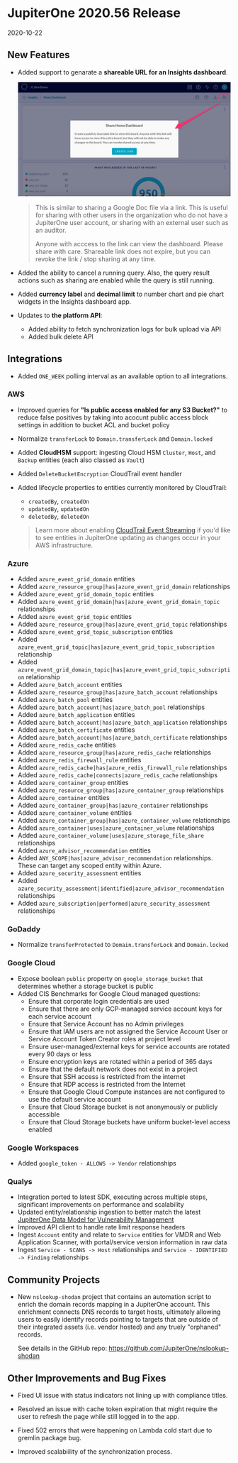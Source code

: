 # JupiterOne 2020.56 Release

2020-10-22

## New Features

- Added support to genarate a **shareable URL for an Insights dashboard**. 

  ![insights-dashboard-share-link](../assets/insights-dashboard-share-link.png)

  > This is similar to sharing a Google Doc file via a link. This is useful for sharing with other users 
  > in the organization who do not have a JupiterOne user account, or sharing with an external user such
  > as an auditor. 
  > 
  > Anyone with acccess to the link can view the dashboard. Please share with care. Shareable link does
  > not expire, but you can revoke the link / stop sharing at any time.

- Added the ability to cancel a running query. Also, the query result actions such as sharing are enabled
  while the query is still running.

- Added **currency label** and **decimal limit** to number chart and pie chart widgets in the Insights 
  dashboard app.

- Updates to **the platform API**:

  - Added ability to fetch synchronization logs for bulk upload via API
  - Added bulk delete API

## Integrations

- Added `ONE_WEEK` polling interval as an available option to all integrations.

### AWS

- Improved queries for **"Is public access enabled for any S3 Bucket?"** to reduce false positives 
  by taking into acocunt public access block settings in addition to bucket ACL and bucket policy
- Normalize `transferLock` to `Domain.transferLock` and `Domain.locked`
- Added **CloudHSM** support: ingesting Cloud HSM `Cluster`, `Host`, and `Backup` entities 
  (each also classed as `Vault`)
- Added `DeleteBucketEncryption` CloudTrail event handler
- Added lifecycle properties to entities currently monitored by CloudTrail:

  * `createdBy`, `createdOn`
  * `updatedBy`, `updatedOn`
  * `deletedBy`, `deletedOn`

  > Learn more about enabling [CloudTrail Event Streaming](https://support.jupiterone.io/hc/en-us/articles/360051794213-AWS-CloudTrail-Event-Streaming) 
  > if you'd like to see entities in JupiterOne updating as changes occur in your AWS infrastructure.

### Azure

- Added `azure_event_grid_domain` entities
- Added `azure_resource_group|has|azure_event_grid_domain` relationships
- Added `azure_event_grid_domain_topic` entities
- Added `azure_event_grid_domain|has|azure_event_grid_domain_topic`
  relationships
- Added `azure_event_grid_topic` entities
- Added `azure_resource_group|has|azure_event_grid_topic` relationships
- Added `azure_event_grid_topic_subscription` entities
- Added `azure_event_grid_topic|has|azure_event_grid_topic_subscription`
  relationship
- Added `azure_event_grid_domain_topic|has|azure_event_grid_topic_subscription`
  relationship
- Added `azure_batch_account` entities
- Added `azure_resource_group|has|azure_batch_account` relationships
- Added `azure_batch_pool` entities
- Added `azure_batch_account|has|azure_batch_pool` relationships
- Added `azure_batch_application` entities
- Added `azure_batch_account|has|azure_batch_application` relationships
- Added `azure_batch_certificate` entities
- Added `azure_batch_account|has|azure_batch_certificate` relationships
- Added `azure_redis_cache` entities
- Added `azure_resource_group|has|azure_redis_cache` relationships
- Added `azure_redis_firewall_rule` entities
- Added `azure_redis_cache|has|azure_redis_firewall_rule` relationships
- Added `azure_redis_cache|connects|azure_redis_cache` relationships
- Added `azure_container_group` entities
- Added `azure_resource_group|has|azure_container_group` relationships
- Added `azure_container` entities
- Added `azure_container_group|has|azure_container` relationships
- Added `azure_container_volume` entities
- Added `azure_container_group|has|azure_container_volume` relationships
- Added `azure_container|uses|azure_container_volume` relationships
- Added `azure_container_volume|uses|azure_storage_file_share` relationships
- Added `azure_advisor_recommendation` entities
- Added `ANY_SCOPE|has|azure_advisor_recommendation` relationships. These can
  target any scoped entity within Azure.
- Added `azure_security_assessment` entities
- Added `azure_security_assessment|identified|azure_advisor_recommendation`
  relationships
- Added `azure_subscription|performed|azure_security_assessment` relationships

### GoDaddy

- Normalize `transferProtected` to `Domain.transferLock` and `Domain.locked`

### Google Cloud

- Expose boolean `public` property on `google_storage_bucket` that determines
  whether a storage bucket is public
- Added CIS Benchmarks for Google Cloud managed questions:
  * Ensure that corporate login credentials are used
  * Ensure that there are only GCP-managed service account keys for each service account
  * Ensure that Service Account has no Admin privileges
  * Ensure that IAM users are not assigned the Service Account User or Service Account Token Creator roles at project level
  * Ensure user-managed/external keys for service accounts are rotated every 90 days or less
  * Ensure encryption keys are rotated within a period of 365 days
  * Ensure that the default network does not exist in a project
  * Ensure that SSH access is restricted from the internet
  * Ensure that RDP access is restricted from the Internet
  * Ensure that Google Cloud Compute instances are not configured to use the default service account
  * Ensure that Cloud Storage bucket is not anonymously or publicly accessible
  * Ensure that Cloud Storage buckets have uniform bucket-level access enabled

### Google Workspaces

- Added `google_token - ALLOWS -> Vendor` relationships

### Qualys

- Integration ported to latest SDK, executing across multiple steps, significant improvements on performance and scalability
- Updated entity/relationship ingestion to better match the latest 
  [JupiterOne Data Model for Vulnerability Management](https://support.jupiterone.io/hc/en-us/articles/360041429733-Data-Model-for-Vulnerability-Management)
- Improved API client to handle rate limit response headers
- Ingest `Account` entity and relate to `Service` entities for VMDR and Web Application Scanner, with portal/service version information in raw data
- Ingest `Service - SCANS -> Host` relationships and `Service - IDENTIFIED -> Finding` relationships

## Community Projects

- New `nslookup-shodan` project that contains an automation script to enrich the domain records mapping in a JupiterOne account. 
  This enrichment connects DNS records to target hosts, ultimately allowing users to easily identify records pointing to targets
  that are outside of their integrated assets (i.e. vendor hosted) and any truely "orphaned" records.

  See details in the GitHub repo: <https://github.com/JupiterOne/nslookup-shodan>

## Other Improvements and Bug Fixes

- Fixed UI issue with status indicators not lining up with compliance titles.

- Resolved an issue with cache token expiration that might require the user to refresh the page while still logged in to the app.

- Fixed 502 errors that were happening on Lambda cold start due to gremlin package bug.

- Improved scalabiility of the synchronization process.

